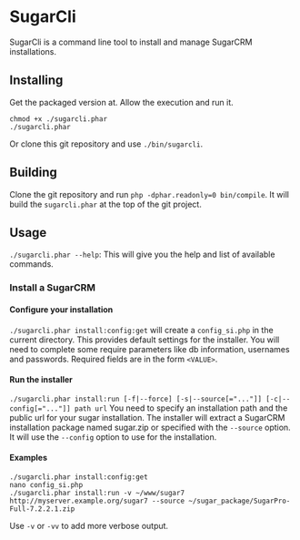 # SugarCli

SugarCli is a command line tool to install and manage SugarCRM installations.

## Installing

Get the packaged version at. Allow the execution and run it.
```
chmod +x ./sugarcli.phar
./sugarcli.phar
```

Or clone this git repository and use `./bin/sugarcli`.

## Building

Clone the git repository and run `php -dphar.readonly=0 bin/compile`. It will build the `sugarcli.phar` at the top of the git project.

## Usage

`./sugarcli.phar --help`: This will give you the help and list of available commands.


### Install a SugarCRM

#### Configure your installation
`./sugarcli.phar install:config:get` will create a `config_si.php` in the current directory.
This provides default settings for the installer. You will need to complete some require parameters 
like db information, usernames and passwords. Required fields are in the form `<VALUE>`.

#### Run the installer
`./sugarcli.phar install:run [-f|--force] [-s|--source[="..."]] [-c|--config[="..."]] path url`
You need to specify an installation path and the public url for your sugar installation. 
The installer will extract a SugarCRM installation package named sugar.zip or specified with the `--source` option.
It will use the `--config` option to use for the installation.


#### Examples
```
./sugarcli.phar install:config:get
nano config_si.php
./sugarcli.phar install:run -v ~/www/sugar7 http://myserver.example.org/sugar7 --source ~/sugar_package/SugarPro-Full-7.2.2.1.zip
```
Use `-v` or `-vv` to add more verbose output.
